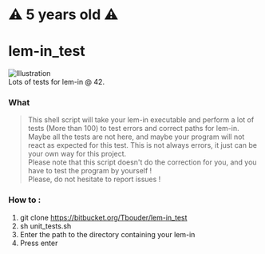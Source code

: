 # ⚠️ 5 years old ⚠️

# lem-in_test

![Illustration](http://i.imgur.com/SQbZrk7.png)  
Lots of tests for lem-in @ 42.  

### What  
>This shell script will take your lem-in executable and perform a lot of tests (More than 100) to test errors and correct paths for lem-in.  
>Maybe all the tests are not here, and maybe your program will not react as expected for this test. This is not always errors, it just can be your own way for this project.  
>Please note that this script doesn't do the correction for you, and you have to test the program by yourself !  
>Please, do not hesitate to report issues !  

### How to :  
1. git clone https://bitbucket.org/Tbouder/lem-in_test  
2. sh unit_tests.sh  
3. Enter the path to the directory containing your lem-in  
4. Press enter  
